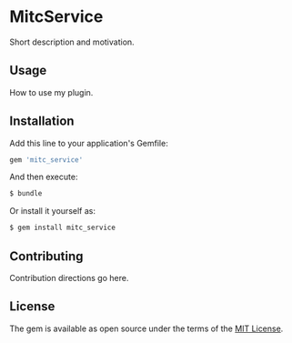 # MitcService
Short description and motivation.

## Usage
How to use my plugin.

## Installation
Add this line to your application's Gemfile:

```ruby
gem 'mitc_service'
```

And then execute:
```bash
$ bundle
```

Or install it yourself as:
```bash
$ gem install mitc_service
```

## Contributing
Contribution directions go here.

## License
The gem is available as open source under the terms of the [MIT License](https://opensource.org/licenses/MIT).
